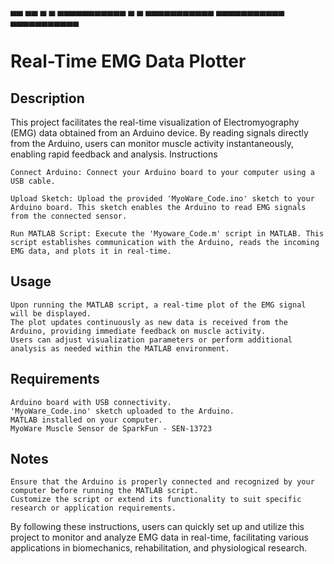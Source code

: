  ▄▄       ▄▄  ▄         ▄  ▄▄▄▄▄▄▄▄▄▄▄  ▄         ▄  ▄▄▄▄▄▄▄▄▄▄▄  ▄▄▄▄▄▄▄▄▄▄▄  ▄▄▄▄▄▄▄▄▄▄▄  
# Real-Time EMG Data Plotter  
## Description  

This project facilitates the real-time visualization of Electromyography (EMG) data obtained from an Arduino device. By reading signals directly from the Arduino, users can monitor muscle activity instantaneously, enabling rapid feedback and analysis.
Instructions

    Connect Arduino: Connect your Arduino board to your computer using a USB cable.

    Upload Sketch: Upload the provided 'MyoWare_Code.ino' sketch to your Arduino board. This sketch enables the Arduino to read EMG signals from the connected sensor.

    Run MATLAB Script: Execute the 'Myoware_Code.m' script in MATLAB. This script establishes communication with the Arduino, reads the incoming EMG data, and plots it in real-time.

## Usage  

    Upon running the MATLAB script, a real-time plot of the EMG signal will be displayed.
    The plot updates continuously as new data is received from the Arduino, providing immediate feedback on muscle activity.
    Users can adjust visualization parameters or perform additional analysis as needed within the MATLAB environment.

## Requirements  

    Arduino board with USB connectivity.
    'MyoWare_Code.ino' sketch uploaded to the Arduino.
    MATLAB installed on your computer.
    MyoWare Muscle Sensor de SparkFun - SEN-13723 

## Notes  

    Ensure that the Arduino is properly connected and recognized by your computer before running the MATLAB script.
    Customize the script or extend its functionality to suit specific research or application requirements.

By following these instructions, users can quickly set up and utilize this project to monitor and analyze EMG data in real-time, facilitating various applications in biomechanics, rehabilitation, and physiological research.
